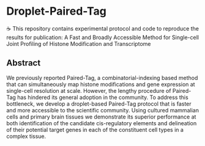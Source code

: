 # Droplet-Paired-Tag
☕️ This repository contains experimental protocol and code to reproduce the results for publication: A Fast and Broadly Accessible Method for Single-cell Joint Profiling of Histone Modification and Transcriptome


## Abstract
We previously reported Paired-Tag, a combinatorial-indexing based method that can simultaneously map histone modifications and gene expression at single-cell resolution at scale. However, the lengthy procedure of Paired-Tag has hindered its general adoption in the community. To address this bottleneck, we develop a droplet-based Paired-Tag protocol that is faster and more accessible to the scientific community. Using cultured mammalian cells and primary brain tissues we demonstrate its superior performance at both identification of the candidate cis-regulatory elements and delineation of their potential target genes in each of the constituent cell types in a complex tissue. 
